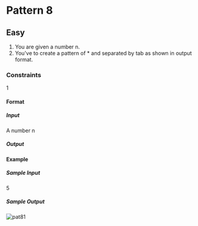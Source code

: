 <h1> Pattern 8 </h1>

<h2> Easy </h2>
 
1. You are given a number n.
2. You've to create a pattern of * and separated by tab as shown in output format.

<h3> Constraints </h3>

1 

<h4> Format </h4>

<h5> Input </h5>

A number n

<h5> Output </h5>



<h4> Example </h4>

<h5>  Sample Input  </h5>

5

<h5>  Sample Output </h5>

  ![pat81](https://user-images.githubusercontent.com/81521655/142456221-73cdd066-d86c-4cee-813e-29d4a481bea2.jpg)
